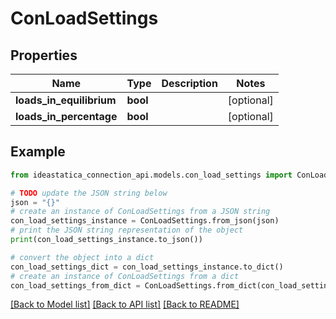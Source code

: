 # ConLoadSettings


## Properties

Name | Type | Description | Notes
------------ | ------------- | ------------- | -------------
**loads_in_equilibrium** | **bool** |  | [optional] 
**loads_in_percentage** | **bool** |  | [optional] 

## Example

```python
from ideastatica_connection_api.models.con_load_settings import ConLoadSettings

# TODO update the JSON string below
json = "{}"
# create an instance of ConLoadSettings from a JSON string
con_load_settings_instance = ConLoadSettings.from_json(json)
# print the JSON string representation of the object
print(con_load_settings_instance.to_json())

# convert the object into a dict
con_load_settings_dict = con_load_settings_instance.to_dict()
# create an instance of ConLoadSettings from a dict
con_load_settings_from_dict = ConLoadSettings.from_dict(con_load_settings_dict)
```
[[Back to Model list]](../README.md#documentation-for-models) [[Back to API list]](../README.md#documentation-for-api-endpoints) [[Back to README]](../README.md)


